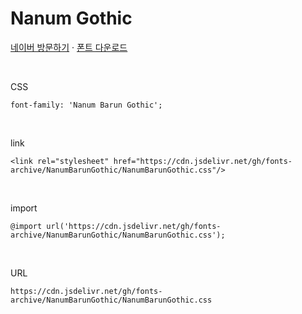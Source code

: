 # Nanum Gothic

[네이버 방문하기](https://hangeul.naver.com/font) · [폰트 다운로드](https://cdn.jsdelivr.net/gh/fonts-archive/NanumBarunGothic/NanumBarunGothic.zip)

&nbsp;

CSS

```
font-family: 'Nanum Barun Gothic';
```

&nbsp;

link

```
<link rel="stylesheet" href="https://cdn.jsdelivr.net/gh/fonts-archive/NanumBarunGothic/NanumBarunGothic.css"/>
```

&nbsp;

import

```
@import url('https://cdn.jsdelivr.net/gh/fonts-archive/NanumBarunGothic/NanumBarunGothic.css');
```

&nbsp;

URL

```
https://cdn.jsdelivr.net/gh/fonts-archive/NanumBarunGothic/NanumBarunGothic.css
```
